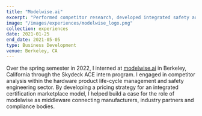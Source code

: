 ```yaml
---
title: "Modelwise.ai"
excerpt: "Performed competitor research, developed integrated safety automation marketplace model."
image: "/images/experiences/modelwise_logo.png"
collection: experiences
date: 2021-01-25
end_date: 2021-05-05
type: Business Development
venue: Berkeley, CA
---
```


Over the spring semester in 2022, I interned at [modelwise.ai](https://modelwise.ai/) in Berkeley, California through the Skydeck ACE intern program. I engaged in competitor analysis within the hardware product life-cycle management and safety engineering sector. By developing a pricing strategy for an integrated certification marketplace model, I helped build a case for the role of modelwise as middleware connecting manufacturers, industry partners and compliance bodies.
